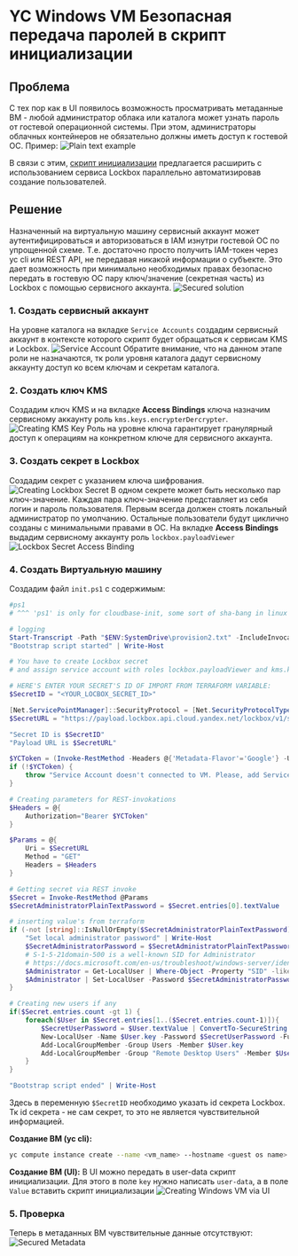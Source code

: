 # YC Windows VM Безопасная передача паролей в скрипт инициализации
## Проблема
С тех пор как в UI появилось возможность просматривать метаданные ВМ - любой администратор облака или каталога может узнать пароль от гостевой операционной системы. При этом, администраторы облачных контейнеров не обязательно должны иметь доступ к гостевой ОС. Пример:
![Plain text example](.img/1-plaintext.png)

В связи с этим, [скрипт инициализации](https://cloud.yandex.ru/docs/tutorials/infrastructure-management/terraform-quickstart#users) предлагается расширить с использованием сервиса Lockbox параллельно автоматизировав создание пользователей.

## Решение
Назначенный на виртуальную машину сервисный аккаунт может аутентифицироваться и авторизоваться в IAM изнутри гостевой ОС по упрощенной схеме. Т.е. достаточно просто получить IAM-токен через yc cli или REST API, не передавая никакой информации о субъекте. Это дает возможность при минимально необходимых правах безопасно передать в гостевую ОС пару ключ/значение (секретная часть) из Lockbox с помощью сервисного аккаунта. 
![Secured solution](.img/solution.png)

### 1. Создать сервисный аккаунт
На уровне каталога на вкладке `Service Accounts` создадим сервисный аккаунт в контексте которого скрипт будет обращаться к сервисам KMS и Lockbox.
![Service Account](.img/2-sa.png)
Обратите внимание, что на данном этапе роли не назначаются, тк роли уровня каталога дадут сервисному аккаунту доступ ко всем ключам и секретам каталога.

### 2. Создать ключ KMS
Создадим ключ KMS и на вкладке **Access Bindings** ключа назначим сервисному аккаунту роль `kms.keys.encrypterDercrypter`.
![Creating KMS Key](.img/3-kms.png)
Роль на уровне ключа гарантирует гранулярный доступ к операциям на конкретном ключе для сервисного аккаунта.

### 3. Создать секрет в Lockbox
Создадим секрет с указанием ключа шифрования.
![Creating Lockbox Secret](.img/4-lockbox.png)
В одном секрете может быть несколько пар ключ-значение. Каждая пара ключ-значение представляет из себя логин и пароль пользователя. Первым всегда должен стоять локальный администратор по умолчанию. Остальные пользователи будут циклично созданы с минимальными правами в ОС.
На вкладке **Access Bindings** выдадим сервисному аккаунту роль `lockbox.payloadViewer`
![Lockbox Secret Access Binding](.img/5-lockbox-sa-binding.png)

### 4. Создать Виртуальную машину
Создадим файл `init.ps1` с содержимым:

```PowerShell
#ps1
# ^^^ 'ps1' is only for cloudbase-init, some sort of sha-bang in linux

# logging
Start-Transcript -Path "$ENV:SystemDrive\provision2.txt" -IncludeInvocationHeader -Force
"Bootstrap script started" | Write-Host

# You have to create Lockbox secret 
# and assign service account with roles lockbox.payloadViewer and kms.key.encryptorDecryptor to VM

# HERE'S ENTER YOUR SECRET'S ID OF IMPORT FROM TERRAFORM VARIABLE:
$SecretID = "<YOUR_LOCBOX_SECRET_ID>"

[Net.ServicePointManager]::SecurityProtocol = [Net.SecurityProtocolType]::Tls12
$SecretURL = "https://payload.lockbox.api.cloud.yandex.net/lockbox/v1/secrets/$SecretID/payload"

"Secret ID is $SecretID"
"Payload URL is $SecretURL"

$YCToken = (Invoke-RestMethod -Headers @{'Metadata-Flavor'='Google'} -Uri "http://169.254.169.254/computeMetadata/v1/instance/service-accounts/default/token").access_token
if (!$YCToken) {
    throw "Service Account doesn't connected to VM. Please, add Service account with roles lockbox.payloadViewer and kms.key.encryptorDecryptor to VM and try again."
}

# Creating parameters for REST-invokations
$Headers = @{
    Authorization="Bearer $YCToken"
}

$Params = @{
    Uri = $SecretURL
    Method = "GET"
    Headers = $Headers
}

# Getting secret via REST invoke
$Secret = Invoke-RestMethod @Params
$SecretAdministratorPlainTextPassword = $Secret.entries[0].textValue

# inserting value's from terraform
if (-not [string]::IsNullOrEmpty($SecretAdministratorPlainTextPassword)) {
    "Set local administrator password" | Write-Host
    $SecretAdministratorPassword = $SecretAdministratorPlainTextPassword | ConvertTo-SecureString -AsPlainText -Force
    # S-1-5-21domain-500 is a well-known SID for Administrator
    # https://docs.microsoft.com/en-us/troubleshoot/windows-server/identity/security-identifiers-in-windows
    $Administrator = Get-LocalUser | Where-Object -Property "SID" -like "S-1-5-21-*-500"
    $Administrator | Set-LocalUser -Password $SecretAdministratorPassword
}

# Creating new users if any
if($Secret.entries.count -gt 1) {
    foreach($User in $Secret.entries[1..($Secret.entries.count-1)]){
        $SecretUserPassword = $User.textValue | ConvertTo-SecureString -AsPlainText -Force
        New-LocalUser -Name $User.key -Password $SecretUserPassword -FullName $User.key
        Add-LocalGroupMember -Group Users -Member $User.key
        Add-LocalGroupMember -Group "Remote Desktop Users" -Member $User.key
    }
}

"Bootstrap script ended" | Write-Host
```

Здесь в переменную `$SecretID` необходимо указать id секрета Lockbox. Тк id секрета - не сам секрет, то это не является чувствительной информацией.

**Создание ВМ (yc cli):**
```Bash
yc compute instance create --name <vm_name> --hostname <guest os name> --zone ru-central1-a --create-boot-disk image-id=<imade_id> --cores 2 --core-fraction 100 --memory 4 --metadata-from-file user-data=init.ps1  --network-interface subnet-name=<subnet name>,nat-ip-version=ipv4 --service-account-name <service_account_name> --platform standard-v3
```

**Создание ВМ (UI):**
В UI можно передать в user-data скрипт инициализации. Для этого в поле `key` нужно написать `user-data`, а в поле `Value` вставить скрипт инициализации
![Creating Windows VM via UI](.img/6-UI.png)

### 5. Проверка
Теперь в метаданных ВМ чувствительные данные отсутствуют:
![Secured Metadata](.img/7-secured-metadata.png)

